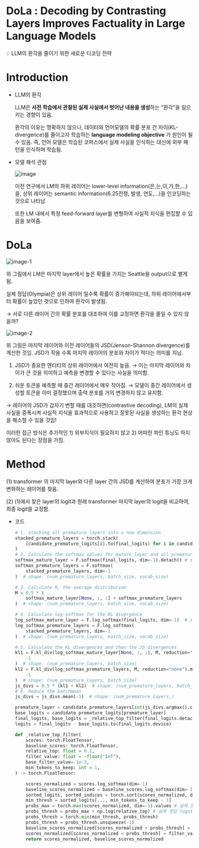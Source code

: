 # DoLa : Decoding by Contrasting Layers Improves Factuality in Large Language Models

<aside>
💡 LLM의 환각을 줄이기 위한 새로운 디코딩 전략

</aside>

# Introduction

- LLM의 환각
    
    LLM은 **사전 학습에서 관찰된 실제 사실에서 벗어난 내용을 생성**하는 “환각”을 일으키는 경향이 있음. 
    
    환각의 이유는 명확하지 않으나, 데이터와 언어모델의 확률 분포 간 차이(KL-divergence)를 줄이고자 학습하는 **language modeling objective** 가 원인이 될 수 있음. 즉, 언어 모델은 학습된 코퍼스에서 실제 사실을 인식하는 대신에 외부 패턴을 인식하며 학습됨. 
    
- 모델 해석 관점
    
    ![image](https://github.com/user-attachments/assets/d0b70fca-bba4-46ed-a6c5-e828656a8203)

    
    이전 연구에서 LM의 하위 레이어는 lower-level information(은,는,이,가,한,…)을, 상위 레이어는 semantic information(6.25전쟁, 발생, 연도,…)을 인코딩하는 것으로 나타남. 
    
    또한 LM 내에서 특정 feed-forward layer를 변형하여 사실적 지식을 편집할 수 있음을 보여줌. 
    

# DoLa

![image-1](https://github.com/user-attachments/assets/ac039efa-fdff-4b50-839c-d45deca16740)

위 그림에서 LM은 마지막 layer에서 높은 확률을 가지는 Seattle을 output으로 뱉게 됨. 

실제 정답(Olympia)은 상위 레이어 일수록 확률이 증가해야되는데, 하위 레이어에서부터 확률이 높았던 것으로 인하여 환각이 발생됨. 

→ 서로 다른 레이어 간의 확률 분포를 대조하여 이를 교정하면 환각을 줄일 수 있지 않을까?

![image-2](https://github.com/user-attachments/assets/46d21d5a-feb2-4909-9ca8-7457a2e0eb15)


위 그림은 마지막 레이어와 이전 레이어들의 JSD(Jenson-Shannon divergence)를 계산한 것임. JSD가 작을 수록 마지막 레이어의 분포와 차이가 적다는 의미를 지님. 

1) JSD가 중요한 엔티티의 상위 레이어에서 여전히 높음. → 이는 마지막 레이어와 차이가 큰 것을 의미하고 예측을 변경할 수 있다는 사실을 의미함.

2) 쉬운 토큰을 예측할 때 중간 레이어에서 매우 작아짐. → 모델이 중간 레이어에서 생성할 토큰을 이미 결정했으며 출력 분포를 거의 변경하지 않고 유지함. 

→ 레이어의 JSD가 갑자기 변할 때를 대조하면(contrastive decoding), LM의 실제 사실을 증폭시켜 사실적 지식을 효과적으로 사용하고 잘못된 사실을 생성하는 환각 현상을 해소할 수 있을 것임!

이러한 접근 방식은 추가적인 1) 외부지식이 필요하지 않고 2) 어떠한 파인 튜닝도 하지 않아도 된다는 장점을 가짐.


# Method

(1) transformer 의 마지막 layer와 다른 layer 간의 JSD를 계산하여 분포가 가장 크게 변화하는 레이어를 찾음. 

(2) (1)에서 찾은 layer의 logit과 원래 transformer 마지막 layer의 logit을 비교하여, 최종 logit을 교정함. 

- 코드
    
    ```python
    # 1. Stacking all premature_layers into a new dimension
    stacked_premature_layers = torch.stack(
        [candidate_premature_logits[i].to(final_logits) for i in candidate_premature_layers], dim=0
    )
    # 2. Calculate the softmax values for mature_layer and all premature_layers
    softmax_mature_layer = F.softmax(final_logits, dim=-1).detach() # shape: (batch_size, vocab_size)
    softmax_premature_layers = F.softmax(
        stacked_premature_layers, dim=-1
    )  # shape: (num_premature_layers, batch_size, vocab_size)
    
    # 3. Calculate M, the average distribution
    M = 0.5 * (
        softmax_mature_layer[None, :, :] + softmax_premature_layers
    )  # shape: (num_premature_layers, batch_size, vocab_size)
    
    # 4. Calculate log-softmax for the KL divergence
    log_softmax_mature_layer = F.log_softmax(final_logits, dim=-1)  # shape: (batch_size, vocab_size)
    log_softmax_premature_layers = F.log_softmax(
        stacked_premature_layers, dim=-1
    )  # shape: (num_premature_layers, batch_size, vocab_size)
    
    # 5. Calculate the KL divergences and then the JS divergences
    kl1 = F.kl_div(log_softmax_mature_layer[None, :, :], M, reduction="none").mean(
        -1
    )  # shape: (num_premature_layers, batch_size)
    kl2 = F.kl_div(log_softmax_premature_layers, M, reduction="none").mean(
        -1
    )  # shape: (num_premature_layers, batch_size)
    js_divs = 0.5 * (kl1 + kl2)  # shape: (num_premature_layers, batch_size)
    # 6. Reduce the batchmean
    js_divs = js_divs.mean(-1)  # shape: (num_premature_layers,)
    
    premature_layer = candidate_premature_layers[int(js_divs.argmax().cpu().item())]
    base_logits = candidate_premature_logits[premature_layer]
    final_logits, base_logits = _relative_top_filter(final_logits.detach(), base_logits.detach())
    logits = final_logits - base_logits.to(final_logits.device)
    ```
    
    ```python
    def _relative_top_filter(
        scores: torch.FloatTensor,
        baseline_scores: torch.FloatTensor,
        relative_top: float = 0.1,
        filter_value: float = -float("Inf"),
        base_filter_value=-1e-3,
        min_tokens_to_keep: int = 1,
    ) -> torch.FloatTensor:
    
        scores_normalized = scores.log_softmax(dim=-1)
        baseline_scores_normalized = baseline_scores.log_softmax(dim=-1)
        sorted_logits, sorted_indices = torch.sort(scores_normalized, descending=True)
        min_thresh = sorted_logits[..., min_tokens_to_keep - 1]
        probs_max = torch.max(scores_normalized, dim=-1).values # 실제 정답 logit
        probs_thresh = probs_max + np.log(relative_top) # 실제 정답 logit에 어떤 값 더한 것. 
        probs_thresh = torch.min(min_thresh, probs_thresh) 
        probs_thresh = probs_thresh.unsqueeze(-1)
        baseline_scores_normalized[scores_normalized < probs_thresh] = base_filter_value
        scores_normalized[scores_normalized < probs_thresh] = filter_value
        return scores_normalized, baseline_scores_normalized
    
    ```
